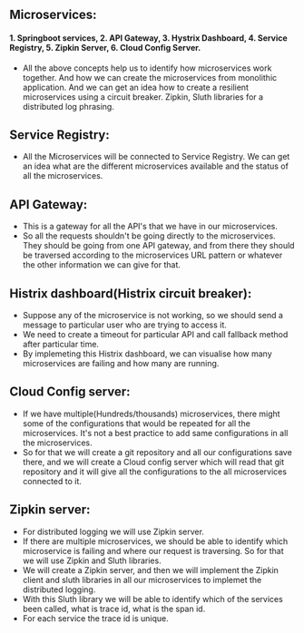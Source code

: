## Microservices:

#### 1. Springboot services, 2. API Gateway, 3. Hystrix Dashboard, 4. Service Registry, 5. Zipkin Server, 6. Cloud Config Server.
* All the above concepts help us to identify how microservices work together. And how we can create the microservices from monolithic application. And we can get an idea how to create a resilient microservices using a circuit breaker. Zipkin, Sluth libraries for a distributed log phrasing. 

## Service Registry:
* All the Microservices will be connected to Service Registry. We can get an idea what are the different microservices available and the status of all the microservices.

## API Gateway:
* This is a gateway for all the API's that we have in our microservices. 
* So all the requests shouldn't be going directly to the microservices. They should be going from one API gateway, and from there they should be traversed according to the microservices URL pattern or whatever the other information we can give for that.

## Histrix dashboard(Histrix circuit breaker):
* Suppose any of the microservice is not working, so we should send a message to particular user who are trying to access it. 
* We need to create a timeout for particular API and call fallback method after particular time.
* By implemeting this Histrix dashboard, we can visualise how many microservices are failing and how many are running. 

## Cloud Config server:
* If we have multiple(Hundreds/thousands) microservices, there might some of the configurations that would be repeated for all the microservices. It's not a best practice to add same configurations in all the microservices. 
* So for that we will create a git repository and all our configurations save there, and we will create a Cloud config server which will read that git repository and it will give all the configurations to the all microservices connected to it. 

## Zipkin server:
* For distributed logging we will use Zipkin server.
* If there are multiple microservices, we should be able to identify which microservice is failing and where our request is traversing. So for that we will use Zipkin and Sluth libraries.
* We will create a Zipkin server, and then we will implement the Zipkin client and sluth libraries in all our microservices to implemet the distributed logging. 
* With this Sluth library we will be able to identify which of the services been called, what is trace id, what is the span id.
* For each service the trace id is unique. 

